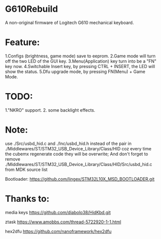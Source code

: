# G610Rebuild
A non-original firmware of Logitech G610 mechanical keyboard.

# Feature:
1.Configs (brightness, game mode) save to eeprom.
2.Game mode will turn off the two LED of the GUI key.
3.Menu(Application) key turn into be a "FN" key now.
4.Switchable Insert key, by pressing CTRL + INSERT, the LED will show the status.
5.Dfu upgrade mode, by pressing FN(Menu) + Game Mode.


# TODO:
1."NKRO" support.
2. some backlight effects.



# Note:
use ./Src/usbd_hid.c and ./Inc/usbd_hid.h instead of the pair in ./Middlewares/ST/STM32_USB_Device_Library/Class/HID
coz every time the cubemx regenerate code they will be overwrite;
And don't forget to remove ./Middlewares/ST/STM32_USB_Device_Library/Class/HID/Src/usbd_hid.c from MDK source list

Bootloader:
https://github.com/lingex/STM32L10X_MSD_BOOTLOADER.git


# Thanks to:

media keys
https://github.com/diabolo38/HidKbd.git

ztask
https://www.amobbs.com/thread-5722920-1-1.html

hex2dfu
https://github.com/nanoframework/hex2dfu
